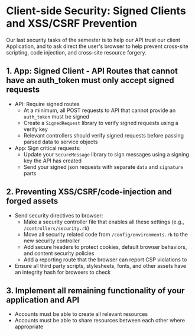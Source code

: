 # Client-side Security: Signed Clients and XSS/CSRF Prevention

Our last security tasks of the semester is to help our API trust our client Application, and to ask direct the user's browser to help prevent cross-site scripting, code injection, and cross-site resource forgery.

## 1. App: Signed Client - API Routes that cannot have an auth_token must only accept signed requests

- API: Require signed routes
  - At a minimum, all POST requests to API that cannot provide an `auth_token` must be signed
  - Create a `SignedRequest` library to verify signed requests using a verify key
  - Relevant controllers should verify signed requests before passing parsed data to service objects
- App: Sign critical requests:
  - Update your `SecureMessage` library to sign messages using a signing key the API has created
  - Send your signed json requests with separate `data` and `signature` parts

## 2. Preventing XSS/CSRF/code-injection and forged assets

- Send security directives to browser:
  - Make a security controller file that enables all these settings (e.g., `/controllers/security.rb`)
  - Move all security related code from `/config/environments.rb` to the new security controller
  - Add secure headers to protect cookies, default browser behaviors, and content security policies
  - Add a reporting route that the browser can report CSP violations to
- Ensure all third party scripts, stylesheets, fonts, and other assets have an integrity hash for browsers to check

## 3. Implement all remaining functionality of your application and API

- Accounts must be able to create all relevant resources
- Accounts must be able to share resources between each other where appropriate
